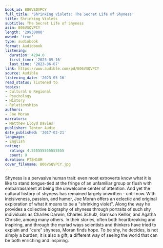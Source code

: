 ```yaml
---
book_id: B06VSQVPCY
full_title: 'Shrinking Violets: The Secret Life of Shyness'
title: Shrinking Violets
subtitle: The Secret Life of Shyness
asin: B06VSQVPCY
length: '29938000'
owned: 'true'
type: audiobook
format: Audiobook
listening:
  duration: 4294.0
  first_time: '2023-05-16'
  last_time: '2023-06-07'
link: https://www.audible.com/pd/B06VSQVPCY
source: Audible
listening_date: '2023-05-16'
read_status: listened to
topics:
- Cultural & Regional
- Psychology
- History
- Relationships
authors:
- Joe Moran
narrators:
- Matthew Lloyd Davies
publisher: Tantor Audio
date_published: '2017-02-21'
language:
- English
rating:
  rating: 4.555555555555555
  count: 9
duration: PT8H18M
cover_filename: B06VSQVPCY.jpg
---
```

Shyness is a pervasive human trait: even most extroverts know what it is like to stand tongue-tied at the fringe of an unfamiliar group or flush with embarrassment at being the unwelcome center of attention. And yet the cultural history of shyness has remained largely unwritten - until now. With incisiveness, passion, and humor, Joe Moran offers an eclectic and original exploration of what it means to be a "shrinking violet". Along the way he provides a collective biography of shyness through portraits of such shy individuals as Charles Darwin, Charles Schulz, Garrison Keillor, and Agatha Christie, among many others. In their stories, often both heartbreaking and inspiring, and through the myriad ways scientists and thinkers have tried to explain and "cure" shyness, Moran finds hope. To be shy, he decides, is not simply a burden; it is also a gift, a different way of seeing the world that can be both enriching and inspiring.

